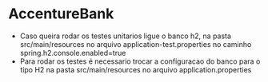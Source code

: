 # AccentureBank
 
 - Caso queira rodar os testes unitarios ligue o banco h2, na pasta src/main/resources no arquivo application-test.properties no caminho spring.h2.console.enabled=true
 - Para rodar os testes é necessario trocar a configuracao do banco para o tipo H2 na pasta src/main/resources no arquivo application.properties 
